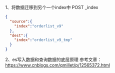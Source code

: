 1、将数据迁移到另个一个index中
POST \_index
```json
{
  "source":{
    "index":"orderlist_v9"
  },
  "dest":{
    "index":"orderlist_v9_tmp"
  }
}
```

2、es写入数据和查询数据的底层原理
参考文章：https://www.cnblogs.com/qmillet/p/12565372.html
